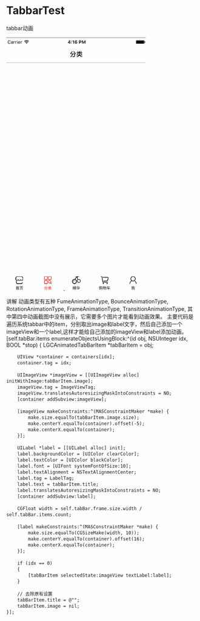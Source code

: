 # TabbarTest
tabbar动画

![image](https://github.com/2601896757/TabbarTest/blob/master/AnimationTabbar.gif)

讲解
动画类型有五种
FumeAnimationType,
BounceAnimationType,
RotationAnimationType,
FrameAnimationType,
TransitionAnimationType,
其中第四中动画截图中没有展示，它需要多个图片才能看到动画效果。
主要代码是遍历系统tabbar中的item，分别取出image和label文字，然后自己添加一个imageView和一个label,这样才能给自己添加的imageView和label添加动画。
[self.tabBar.items enumerateObjectsUsingBlock:^(id obj, NSUInteger idx, BOOL *stop) {
        LGCAnimatedTabBarItem *tabBarItem = obj;
        
        UIView *container = containers[idx];
        container.tag = idx;
        
        UIImageView *imageView = [[UIImageView alloc] initWithImage:tabBarItem.image];
        imageView.tag = ImageViewTag;
        imageView.translatesAutoresizingMaskIntoConstraints = NO;
        [container addSubview:imageView];
        
        [imageView makeConstraints:^(MASConstraintMaker *make) {
            make.size.equalTo(tabBarItem.image.size);
            make.centerY.equalTo(container).offset(-5);
            make.centerX.equalTo(container);
        }];
        
        UILabel *label = [[UILabel alloc] init];
        label.backgroundColor = [UIColor clearColor];
        label.textColor = [UIColor blackColor];
        label.font = [UIFont systemFontOfSize:10];
        label.textAlignment = NSTextAlignmentCenter;
        label.tag = LabelTag;
        label.text = tabBarItem.title;
        label.translatesAutoresizingMaskIntoConstraints = NO;
        [container addSubview:label];
        
        CGFloat width = self.tabBar.frame.size.width / self.tabBar.items.count;
        
        [label makeConstraints:^(MASConstraintMaker *make) {
            make.size.equalTo(CGSizeMake(width, 10));
            make.centerY.equalTo(container).offset(16);
            make.centerX.equalTo(container);
        }];
        
        if (idx == 0)
        {
            [tabBarItem selectedState:imageView textLabel:label];
        }
        
        // 去除原有设置
        tabBarItem.title = @"";
        tabBarItem.image = nil;
    }];
